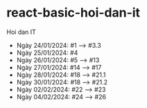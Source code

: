 # react-basic-hoi-dan-it
Hoi dan IT
- Ngày 24/01/2024: #1 --> #3.3
- Ngày 25/01/2024: #4
- Ngày 26/01/2024: #5 --> #13
- Ngày 27/01/2024: #14 --> #17
- Ngày 28/01/2024: #18 --> #21.1
- Ngày 30/01/2024: #18 --> #21.2
- Ngày 02/02/2024: #22 --> #23
- Ngày 04/02/2024: #24 --> #26
